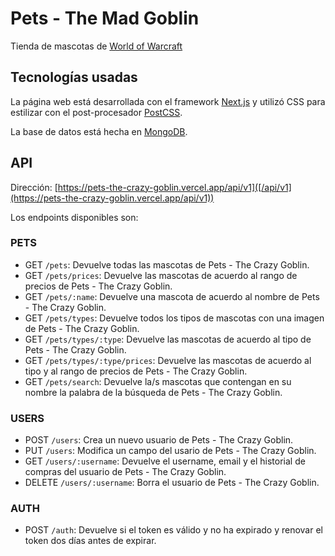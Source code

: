 # Pets - The Mad Goblin

Tienda de mascotas de [World of Warcraft](https://worldofwarcraft.blizzard.com/es-es/)

## Tecnologías usadas

La página web está desarrollada con el framework [Next.js](https://nextjs.org) y utilizó CSS para estilizar con el post-procesador [PostCSS](https://postcss.org).

La base de datos está hecha en [MongoDB](https://www.mongodb.com).

## API

Dirección: [https://pets-the-crazy-goblin.vercel.app/api/v1]([/api/v1](https://pets-the-crazy-goblin.vercel.app/api/v1))

Los endpoints disponibles son:

### PETS

- GET `/pets`: Devuelve todas las mascotas de Pets - The Crazy Goblin.
- GET `/pets/prices`: Devuelve las mascotas de acuerdo al rango de precios de Pets - The Crazy Goblin.
- GET `/pets/:name`: Devuelve una mascota de acuerdo al nombre de Pets - The Crazy Goblin.
- GET `/pets/types`: Devuelve todos los tipos de mascotas con una imagen de Pets - The Crazy Goblin.
- GET `/pets/types/:type`: Devuelve las mascotas de acuerdo al tipo de Pets - The Crazy Goblin.
- GET `/pets/types/:type/prices`: Devuelve las mascotas de acuerdo al tipo y al rango de precios de Pets - The Crazy Goblin.
- GET `/pets/search`: Devuelve la/s mascotas que contengan en su nombre la palabra de la búsqueda de Pets - The Crazy Goblin.

### USERS

- POST `/users`: Crea un nuevo usuario de Pets - The Crazy Goblin.
- PUT `/users`: Modifica un campo del usario de Pets - The Crazy Goblin.
- GET `/users/:username`: Devuelve el username, email y el historial de compras del usuario de Pets - The Crazy Goblin.
- DELETE `/users/:username`: Borra el usuario de Pets - The Crazy Goblin.

### AUTH

- POST `/auth`: Devuelve si el token es válido y no ha expirado y renovar el token dos días antes de expirar.
